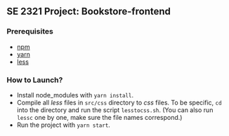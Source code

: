## SE 2321 Project: Bookstore-frontend

### Prerequisites

+ [npm](https://www.npmjs.com/)
+ [yarn](https://yarnpkg.com/)
+ [less](https://lesscss.org/)

### How to Launch?

+ Install node_modules with `yarn install`.
+ Compile all *less* files in `src/css` directory to *css* files. To be specific, `cd` into the directory and run the script `lesstocss.sh`. (You can also run `lessc` one by one, make sure the file names correspond.)
+ Run the project with `yarn start`.